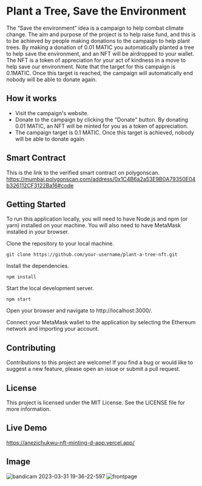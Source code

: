 # Plant a Tree, Save the Environment
The “Save the environment” idea is a campaign to help combat climate change. The aim and purpose of the project is to help raise fund, and this is to be achieved by people making donations to the campaign to help plant trees. By making a donation of 0.01 MATIC you automatically planted a tree to help save the environment, and an NFT will be airdropped to your wallet. The NFT is a token of appreciation for your act of kindness in a move to help save our environment. Note that the target for this campaign is 0.1MATIC. Once this target is reached, the campaign will automatically end nobody will be able to donate again.

## How it works

- Visit the campaign's website.
- Donate to the campaign by clicking the "Donate" button. By donating 0.01 MATIC, an NFT will be minted for you as a token of appreciation.
- The campaign target is 0.1 MATIC. Once this target is achieved, nobody will be able to donate again.


## Smart Contract
This is the link to the verified smart contract on polygonscan. https://mumbai.polygonscan.com/address/0x1C4B6a2a53E9B0A79350E04b326112CF3122Ba16#code


## Getting Started
To run this application locally, you will need to have Node.js and npm (or yarn) installed on your machine. You will also need to have MetaMask installed in your browser.

Clone the repository to your local machine.

```
git clone https://github.com/your-username/plant-a-tree-nft.git
```

Install the dependencies.

```
npm install
```

Start the local development server.

```
npm start
```

Open your browser and navigate to http://localhost:3000/.

Connect your MetaMask wallet to the application by selecting the Ethereum network and importing your account.

## Contributing
Contributions to this project are welcome! If you find a bug or would like to suggest a new feature, please open an issue or submit a pull request.

## License
This project is licensed under the MIT License. See the LICENSE file for more information.

## Live Demo 
https://anezichukwu-nft-minting-d-app.vercel.app/

## Image
![bandicam 2023-03-31 19-36-22-597](https://user-images.githubusercontent.com/74817012/229204336-71c3b0fb-b834-4de4-9b32-6d57218cff96.jpg)
![frontpage](https://user-images.githubusercontent.com/74817012/229216703-6d09422a-a221-400f-961c-5c0c3b05c0a0.jpg)


